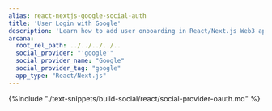 ```yaml
---
alias: react-nextjs-google-social-auth
title: 'User Login with Google'
description: 'Learn how to add user onboarding in React/Next.js Web3 apps using custom login UI and Google as the social OAuth provider.'
arcana:
  root_rel_path: ../../../../..
  social_provider: "'google'"
  social_provider_name: "Google"
  social_provider_tag: "google"
  app_type: "React/Next.js"
---
```


{%include "./text-snippets/build-social/react/social-provider-oauth.md" %}